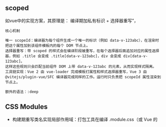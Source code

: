 ## scoped 
  如vue中的实现方案，其原理是：
  编译期加私有标识 + 选择器重写”，

  ```
  核心机制

  唯一 scopeId：编译器为每个组件生成一个唯一的标识（例如 data-v-123abc），在渲染时把这个属性加到该组件模板内的每个 DOM 节点上。   
  选择器重写：带 scoped 的样式会在编译阶段被重写，在每个选择器后面追加对应的属性选择器，例如 .title 会变成 .title[data-v-123abc]，div 会变成 div[data-v-123abc]。   
  这样这些规则只会匹配当前组件 DOM 上带 data-v-123abc 的元素，从而实现样式隔离。   
  工具链实现：Vue 2 由 vue-loader 完成模板打属性和样式选择器重写，Vue 3 由 @vitejs/plugin-vue/SFC 编译器完成同样的工作。运行时只负责把 scopeId 属性渲染到节点上。

  额外的语法：:deep

  ```

  ## CSS Modules
  
- 构建期重写类名实现局部作用域：打包工具在编译 .module.css（或 Vue 的 <style module>）时，会把本文件内的类名重写为带哈希的唯一类名，例如 .btn -> .btn__abc123，仅在当前模块内使用，从而避免全局冲突。
- 生成类名映射供 JS 使用：当你在 JS/TS 中 import styles from './x.module.css'，得到的是一个对象映射，styles.btn 的值就是编译后的唯一类名 'btn__abc123'。通过这个映射把样式绑定到组件的 DOM。
- 选择器与作用域的处理：
- 类选择器会被重写；标签选择器不会被本地化（如 div 不会变），因此模块内建议用类选择器。
- 提供 :local 和 :global 切换作用域；默认是本地作用域，:global(.reset) 可声明全局规则。
- 支持 composes 组合：在一个类中“组合”另一个模块的类，从而实现样式复用且保持本地作用域。
- 额外语法   :global 等

## CSS-in-JS 的原理
两大类实现：
- 运行时注入（styled-components、Emotion、JSS、Stitches 等）：在浏览器或 Node（SSR）运行时把 JS 中定义的样式序列化为 CSS，生成唯一类名（哈希），并插入到 <style> 标签（CSSOM）中。支持根据 props/状态动态生成不同的样式。
- 编译期抽取/零运行时（Linaria、Vanilla Extract 等）：构建时分析样式，把可静态确定的部分抽取为独立 CSS 文件或类名，运行时没有或很少注入；动态部分通常通过 CSS 变量或条件类名来实现。
  
  
